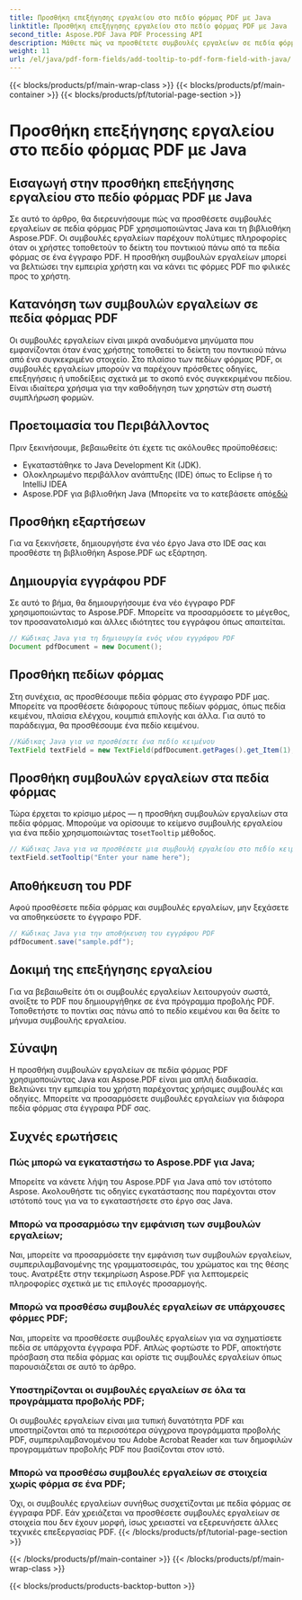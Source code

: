 ```yaml
---
title: Προσθήκη επεξήγησης εργαλείου στο πεδίο φόρμας PDF με Java
linktitle: Προσθήκη επεξήγησης εργαλείου στο πεδίο φόρμας PDF με Java
second_title: Aspose.PDF Java PDF Processing API
description: Μάθετε πώς να προσθέτετε συμβουλές εργαλείων σε πεδία φόρμας PDF με Java. Οδηγός βήμα προς βήμα χρησιμοποιώντας το Aspose.PDF για Java API.
weight: 11
url: /el/java/pdf-form-fields/add-tooltip-to-pdf-form-field-with-java/
---
```


{{< blocks/products/pf/main-wrap-class >}}
{{< blocks/products/pf/main-container >}}
{{< blocks/products/pf/tutorial-page-section >}}

# Προσθήκη επεξήγησης εργαλείου στο πεδίο φόρμας PDF με Java


## Εισαγωγή στην προσθήκη επεξήγησης εργαλείου στο πεδίο φόρμας PDF με Java

Σε αυτό το άρθρο, θα διερευνήσουμε πώς να προσθέσετε συμβουλές εργαλείων σε πεδία φόρμας PDF χρησιμοποιώντας Java και τη βιβλιοθήκη Aspose.PDF. Οι συμβουλές εργαλείων παρέχουν πολύτιμες πληροφορίες όταν οι χρήστες τοποθετούν το δείκτη του ποντικιού πάνω από τα πεδία φόρμας σε ένα έγγραφο PDF. Η προσθήκη συμβουλών εργαλείων μπορεί να βελτιώσει την εμπειρία χρήστη και να κάνει τις φόρμες PDF πιο φιλικές προς το χρήστη.

## Κατανόηση των συμβουλών εργαλείων σε πεδία φόρμας PDF

Οι συμβουλές εργαλείων είναι μικρά αναδυόμενα μηνύματα που εμφανίζονται όταν ένας χρήστης τοποθετεί το δείκτη του ποντικιού πάνω από ένα συγκεκριμένο στοιχείο. Στο πλαίσιο των πεδίων φόρμας PDF, οι συμβουλές εργαλείων μπορούν να παρέχουν πρόσθετες οδηγίες, επεξηγήσεις ή υποδείξεις σχετικά με το σκοπό ενός συγκεκριμένου πεδίου. Είναι ιδιαίτερα χρήσιμα για την καθοδήγηση των χρηστών στη σωστή συμπλήρωση φορμών.

## Προετοιμασία του Περιβάλλοντος

Πριν ξεκινήσουμε, βεβαιωθείτε ότι έχετε τις ακόλουθες προϋποθέσεις:

- Εγκαταστάθηκε το Java Development Kit (JDK).
- Ολοκληρωμένο περιβάλλον ανάπτυξης (IDE) όπως το Eclipse ή το IntelliJ IDEA
-  Aspose.PDF για βιβλιοθήκη Java (Μπορείτε να το κατεβάσετε από[εδώ](https://releases.aspose.com/pdf/java/)

## Προσθήκη εξαρτήσεων

Για να ξεκινήσετε, δημιουργήστε ένα νέο έργο Java στο IDE σας και προσθέστε τη βιβλιοθήκη Aspose.PDF ως εξάρτηση.

## Δημιουργία εγγράφου PDF

Σε αυτό το βήμα, θα δημιουργήσουμε ένα νέο έγγραφο PDF χρησιμοποιώντας το Aspose.PDF. Μπορείτε να προσαρμόσετε το μέγεθος, τον προσανατολισμό και άλλες ιδιότητες του εγγράφου όπως απαιτείται.

```java
// Κώδικας Java για τη δημιουργία ενός νέου εγγράφου PDF
Document pdfDocument = new Document();
```

## Προσθήκη πεδίων φόρμας

Στη συνέχεια, ας προσθέσουμε πεδία φόρμας στο έγγραφο PDF μας. Μπορείτε να προσθέσετε διάφορους τύπους πεδίων φόρμας, όπως πεδία κειμένου, πλαίσια ελέγχου, κουμπιά επιλογής και άλλα. Για αυτό το παράδειγμα, θα προσθέσουμε ένα πεδίο κειμένου.

```java
//Κώδικας Java για να προσθέσετε ένα πεδίο κειμένου
TextField textField = new TextField(pdfDocument.getPages().get_Item(1), new Rectangle(100, 100, 200, 30));
```

## Προσθήκη συμβουλών εργαλείων στα πεδία φόρμας

 Τώρα έρχεται το κρίσιμο μέρος — η προσθήκη συμβουλών εργαλείων στα πεδία φόρμας. Μπορούμε να ορίσουμε το κείμενο συμβουλής εργαλείου για ένα πεδίο χρησιμοποιώντας το`setTooltip` μέθοδος.

```java
// Κώδικας Java για να προσθέσετε μια συμβουλή εργαλείου στο πεδίο κειμένου
textField.setTooltip("Enter your name here");
```

## Αποθήκευση του PDF

Αφού προσθέσετε πεδία φόρμας και συμβουλές εργαλείων, μην ξεχάσετε να αποθηκεύσετε το έγγραφο PDF.

```java
// Κώδικας Java για την αποθήκευση του εγγράφου PDF
pdfDocument.save("sample.pdf");
```

## Δοκιμή της επεξήγησης εργαλείου

Για να βεβαιωθείτε ότι οι συμβουλές εργαλείων λειτουργούν σωστά, ανοίξτε το PDF που δημιουργήθηκε σε ένα πρόγραμμα προβολής PDF. Τοποθετήστε το ποντίκι σας πάνω από το πεδίο κειμένου και θα δείτε το μήνυμα συμβουλής εργαλείου.

## Σύναψη

Η προσθήκη συμβουλών εργαλείων σε πεδία φόρμας PDF χρησιμοποιώντας Java και Aspose.PDF είναι μια απλή διαδικασία. Βελτιώνει την εμπειρία του χρήστη παρέχοντας χρήσιμες συμβουλές και οδηγίες. Μπορείτε να προσαρμόσετε συμβουλές εργαλείων για διάφορα πεδία φόρμας στα έγγραφα PDF σας.

## Συχνές ερωτήσεις

### Πώς μπορώ να εγκαταστήσω το Aspose.PDF για Java;

Μπορείτε να κάνετε λήψη του Aspose.PDF για Java από τον ιστότοπο Aspose. Ακολουθήστε τις οδηγίες εγκατάστασης που παρέχονται στον ιστότοπό τους για να το εγκαταστήσετε στο έργο σας Java.

### Μπορώ να προσαρμόσω την εμφάνιση των συμβουλών εργαλείων;

Ναι, μπορείτε να προσαρμόσετε την εμφάνιση των συμβουλών εργαλείων, συμπεριλαμβανομένης της γραμματοσειράς, του χρώματος και της θέσης τους. Ανατρέξτε στην τεκμηρίωση Aspose.PDF για λεπτομερείς πληροφορίες σχετικά με τις επιλογές προσαρμογής.

### Μπορώ να προσθέσω συμβουλές εργαλείων σε υπάρχουσες φόρμες PDF;

Ναι, μπορείτε να προσθέσετε συμβουλές εργαλείων για να σχηματίσετε πεδία σε υπάρχοντα έγγραφα PDF. Απλώς φορτώστε το PDF, αποκτήστε πρόσβαση στα πεδία φόρμας και ορίστε τις συμβουλές εργαλείων όπως παρουσιάζεται σε αυτό το άρθρο.

### Υποστηρίζονται οι συμβουλές εργαλείων σε όλα τα προγράμματα προβολής PDF;

Οι συμβουλές εργαλείων είναι μια τυπική δυνατότητα PDF και υποστηρίζονται από τα περισσότερα σύγχρονα προγράμματα προβολής PDF, συμπεριλαμβανομένου του Adobe Acrobat Reader και των δημοφιλών προγραμμάτων προβολής PDF που βασίζονται στον ιστό.

### Μπορώ να προσθέσω συμβουλές εργαλείων σε στοιχεία χωρίς φόρμα σε ένα PDF;

Όχι, οι συμβουλές εργαλείων συνήθως συσχετίζονται με πεδία φόρμας σε έγγραφα PDF. Εάν χρειάζεται να προσθέσετε συμβουλές εργαλείων σε στοιχεία που δεν έχουν μορφή, ίσως χρειαστεί να εξερευνήσετε άλλες τεχνικές επεξεργασίας PDF.
{{< /blocks/products/pf/tutorial-page-section >}}

{{< /blocks/products/pf/main-container >}}
{{< /blocks/products/pf/main-wrap-class >}}

{{< blocks/products/products-backtop-button >}}
